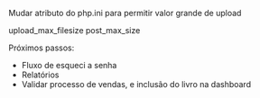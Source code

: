 Mudar atributo do php.ini para permitir valor grande de upload

upload_max_filesize 
post_max_size


Próximos passos: 
- Fluxo de esqueci a senha
- Relatórios
- Validar processo de vendas, e inclusão do livro na dashboard
